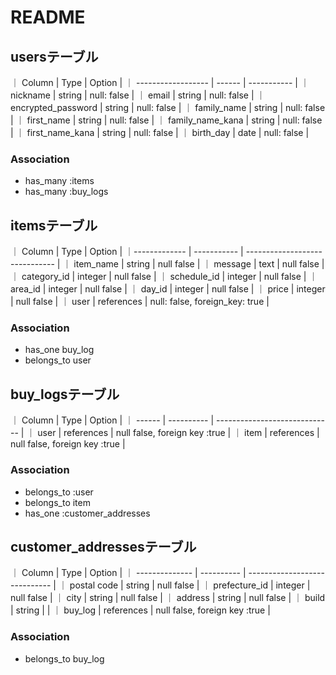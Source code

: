# README

## usersテーブル
｜ Column             | Type   | Option      |
｜ ------------------ | ------ | ----------- |
｜ nickname           | string | null: false |
｜ email              | string | null: false |
｜ encrypted_password | string | null: false |
｜ family_name        | string | null: false |
｜ first_name         | string | null: false |
｜ family_name_kana   | string | null: false |
｜ first_name_kana    | string | null: false |
｜ birth_day          | date   | null: false |

### Association
- has_many :items
- has_many :buy_logs

## itemsテーブル
｜ Column       | Type        | Option                         |
｜------------- | ----------- | ------------------------------ |
｜ item_name    | string      | null false                     |
｜ message      | text        | null false                     |
｜ category_id  | integer     | null false                  |
｜ schedule_id  | integer     | null false                     |
｜ area_id      | integer     | null false                     |
｜ day_id       | integer     | null false                     |
｜ price        | integer     | null false                     |
｜ user         | references  | null: false, foreign_key: true |

### Association
- has_one buy_log
- belongs_to user

## buy_logsテーブル
｜ Column | Type       | Option                        |
｜ ------ | ---------- | ----------------------------- |
｜ user   | references | null false, foreign key :true |
｜ item   | references | null false, foreign key :true |

### Association 
- belongs_to :user
- belongs_to item
- has_one :customer_addresses

## customer_addressesテーブル
｜ Column         | Type       | Option                        |
｜ -------------- | ---------- | ----------------------------- |
｜ postal code    | string     | null false                    |
｜ prefecture_id  | integer    | null false                    |
｜ city           | string     | null false                    |
｜ address        | string     | null false                    |
｜ build          | string     |                               |
｜ buy_log        | references | null false, foreign key :true |

### Association 
- belongs_to buy_log
